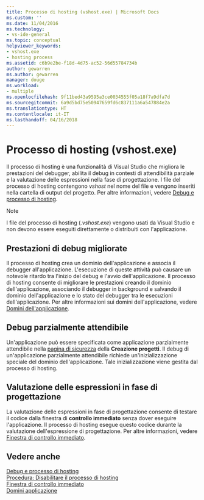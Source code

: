 ```yaml
---
title: Processo di hosting (vshost.exe) | Microsoft Docs
ms.custom: ''
ms.date: 11/04/2016
ms.technology:
- vs-ide-general
ms.topic: conceptual
helpviewer_keywords:
- vshost.exe
- hosting process
ms.assetid: c6b9e2be-f18d-4d75-ac52-56d55784734b
author: gewarren
ms.author: gewarren
manager: douge
ms.workload:
- multiple
ms.openlocfilehash: 9f11bed43a9595a3ce0034555f05a18f7a9dfa7d
ms.sourcegitcommit: 6a9d5bd75e50947659fd6c837111a6a547884e2a
ms.translationtype: HT
ms.contentlocale: it-IT
ms.lasthandoff: 04/16/2018
---
```

# <a name="hosting-process-vshostexe"></a>Processo di hosting (vshost.exe)
Il processo di hosting è una funzionalità di Visual Studio che migliora le prestazioni del debugger, abilita il debug in contesti di attendibilità parziale e la valutazione delle espressioni nella fase di progettazione. I file del processo di hosting contengono *vshost* nel nome del file e vengono inseriti nella cartella di output del progetto. Per altre informazioni, vedere [Debug e processo di hosting](../debugger/debugging-and-the-hosting-process.md).  
  
> [!NOTE]
>  I file del processo di hosting (*.vshost.exe*) vengono usati da Visual Studio e non devono essere eseguiti direttamente o distribuiti con l'applicazione.  
  
## <a name="improved-debugging-performance"></a>Prestazioni di debug migliorate  
 Il processo di hosting crea un dominio dell'applicazione e associa il debugger all'applicazione. L'esecuzione di queste attività può causare un notevole ritardo tra l'inizio del debug e l'avvio dell'applicazione. Il processo di hosting consente di migliorare le prestazioni creando il dominio dell'applicazione, associando il debugger in background e salvando il dominio dell'applicazione e lo stato del debugger tra le esecuzioni dell'applicazione. Per altre informazioni sui domini dell'applicazione, vedere [Domini dell'applicazione](/dotnet/framework/app-domains/application-domains).  
  
## <a name="partial-trust-debugging"></a>Debug parzialmente attendibile  
 Un'applicazione può essere specificata come applicazione parzialmente attendibile nella [pagina di sicurezza](../ide/reference/security-page-project-designer.md) della **Creazione progetti**. Il debug di un'applicazione parzialmente attendibile richiede un'inizializzazione speciale del dominio dell'applicazione. Tale inizializzazione viene gestita dal processo di hosting.  
  
## <a name="design-time-expression-evaluation"></a>Valutazione delle espressioni in fase di progettazione  
 La valutazione delle espressioni in fase di progettazione consente di testare il codice dalla finestra di **controllo immediato** senza dover eseguire l'applicazione. Il processo di hosting esegue questo codice durante la valutazione dell'espressione di progettazione. Per altre informazioni, vedere [Finestra di controllo immediato](../ide/reference/immediate-window.md).  
  
## <a name="see-also"></a>Vedere anche  
 [Debug e processo di hosting](../debugger/debugging-and-the-hosting-process.md)   
 [Procedura: Disabilitare il processo di hosting](../ide/how-to-disable-the-hosting-process.md)   
 [Finestra di controllo immediato](../ide/reference/immediate-window.md)   
 [Domini applicazione](/dotnet/framework/app-domains/application-domains)